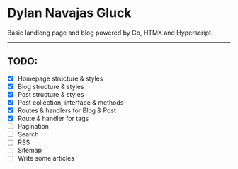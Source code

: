 # Dylan Navajas Gluck

Basic landiong page and blog powered by Go, HTMX and Hyperscript.

---

## TODO:

- [x] Homepage structure & styles
- [x] Blog structure & styles
- [x] Post structure & styles
- [x] Post collection, interface & methods
- [x] Routes & handlers for Blog & Post
- [x] Route & handler for tags
- [ ] Pagination
- [ ] Search
- [ ] RSS
- [ ] Sitemap
- [ ] Write some articles
